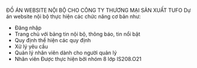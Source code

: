 ĐỒ ÁN WEBSITE NỘI BỘ CHO CÔNG TY THƯƠNG MẠI SẢN XUẤT TUFO
Dự án website nội bộ thực hiện các chức năng cơ bản như: 
- Đăng nhập
- Trang chủ với bảng tin nội bộ, thông báo, tin nổi bật
- Quy định thể hiện các quy định
- Xử lý yêu cầu
- Quản lý nhân viên dành cho người quản lý
- Nhân viên
Được thực hiện bởi nhóm 8 lớp IS208.O21
